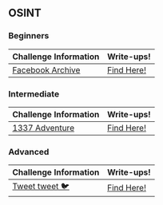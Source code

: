 ## OSINT

### Beginners
| Challenge Information | Write-ups! | 
|----------------|----------------|
| [Facebook Archive](https://github.com/Hacktoberfest-Nepal/Hacktoberfest_CTF/tree/master/Challenges/OSINT/Beginners/Facebook%20Archive) | [Find Here!](https://github.com/Hacktoberfest-Nepal/Hacktoberfest_CTF/tree/master/Writeups/OSINT/Beginners/Facebook%20Archive) |

### Intermediate
| Challenge Information | Write-ups! |
|----------------|----------------|
| [1337 Adventure](https://github.com/Hacktoberfest-Nepal/Hacktoberfest_CTF/tree/master/Challenges/OSINT/Intermediate/1337%20Adventure) | [Find Here!](https://github.com/Hacktoberfest-Nepal/Hacktoberfest_CTF/tree/master/Writeups/OSINT/Intermediate/1337%20Adventure) |

### Advanced
| Challenge Information | Write-ups! |
|----------------|----------------|
| [Tweet tweet 🐦](https://github.com/Hacktoberfest-Nepal/Hacktoberfest_CTF/tree/master/Challenges/OSINT/Advanced/Tweet%20tweet) | [Find Here!](https://github.com/Hacktoberfest-Nepal/Hacktoberfest_CTF/tree/master/Writeups/OSINT/Advanced/Tweet%20tweet) |


